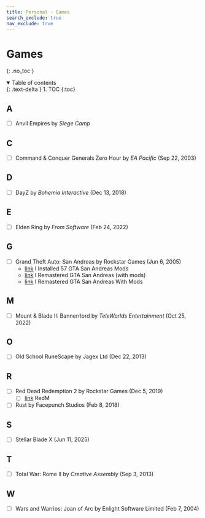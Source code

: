 ```yaml
---
title: Personal - Games
search_exclude: true
nav_exclude: true
---
```


<!-- prettier-ignore-start -->
# Games
{: .no_toc }

<details open markdown="block">
  <summary>
    Table of contents
  </summary>
  {: .text-delta }
1. TOC
{:toc}
</details>

<!-- prettier-ignore-end -->

## A

-   [ ] Anvil Empires by _Siege Camp_

## C

-   [ ] Command & Conquer Generals Zero Hour by _EA Pacific_ (Sep 22, 2003)

## D

-   [ ] DayZ by _Bohemia Interactive_ (Dec 13, 2018)

## E

-   [ ] Elden Ring by _From Software_ (Feb 24, 2022)

## G

-   [ ] Grand Theft Auto: San Andreas by Rockstar Games (Jun 6, 2005)
    -   [link](https://www.youtube.com/watch?v=B5relHf21lo) I Installed 57 GTA San Andreas Mods
    -   [link](https://www.youtube.com/watch?v=utVIt6-K9R4) I Remastered GTA San Andreas (with mods)
    -   [link](https://www.youtube.com/watch?v=PsSHfy50m1o) I Remastered GTA San Andreas With Mods

## M

-   [ ] Mount & Blade II: Bannerrlord by _TeleWorlds Entertainment_ (Oct 25, 2022)

## O

-   [ ] Old School RuneScape by Jagex Ltd (Dec 22, 2013)

## R

-   [ ] Red Dead Redemption 2 by Rockstar Games (Dec 5, 2019)
    -   [ ] [link](https://redm.net/) RedM
-   [ ] Rust by Facepunch Studios (Feb 8, 2018)

## S

-   [ ] Stellar Blade X (Jun 11, 2025)

## T

-   [ ] Total War: Rome II by _Creative Assembly_ (Sep 3, 2013)

## W

-   [ ] Wars and Warrios: Joan of Arc by Enlight Software Limited (Feb 7, 2004)
